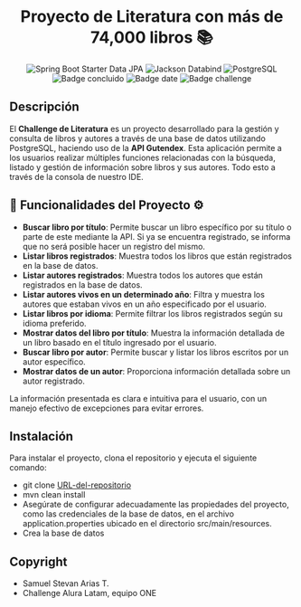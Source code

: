 <h1 align="center"> Proyecto de Literatura con más de 74,000 libros 📚</h1>

<p align="center">
    <img src="https://img.shields.io/badge/Spring%20Boot%20Starter%20Data%20JPA-v2.7.3-brightgreen" alt="Spring Boot Starter Data JPA">
    <img src="https://img.shields.io/badge/Jackson%20Databind-v2.18.2-orange" alt="Jackson Databind">
    <img src="https://img.shields.io/badge/PostgreSQL-runtime-blue" alt="PostgreSQL">
    <img src="https://img.shields.io/badge/STATUS-CONCLUIDO-green" alt="Badge concluido">
    <img src="https://img.shields.io/badge/RELEASE%20DATE-DECEMBER-yellow" alt="Badge date">
    <img src="https://img.shields.io/badge/CHALLENGE-ALURA%20ONE-darkblue" alt="Badge challenge">
</p>

## Descripción
El **Challenge de Literatura** es un proyecto desarrollado para la gestión y consulta de libros y autores a través de una base de datos utilizando PostgreSQL, haciendo uso de la **API Gutendex**. Esta aplicación permite a los usuarios realizar múltiples funciones relacionadas con la búsqueda, listado y gestión de información sobre libros y sus autores. Todo esto a través de la consola de nuestro IDE.

## :hammer: Funcionalidades del Proyecto ⚙️

- **Buscar libro por título**: Permite buscar un libro específico por su título o parte de este mediante la API. Si ya se encuentra registrado, se informa que no será posible hacer un registro del mismo.
- **Listar libros registrados**: Muestra todos los libros que están registrados en la base de datos.
- **Listar autores registrados**: Muestra todos los autores que están registrados en la base de datos.
- **Listar autores vivos en un determinado año**: Filtra y muestra los autores que estaban vivos en un año especificado por el usuario.
- **Listar libros por idioma**: Permite filtrar los libros registrados según su idioma preferido.
- **Mostrar datos del libro por título**: Muestra la información detallada de un libro basado en el título ingresado por el usuario.
- **Buscar libro por autor**: Permite buscar y listar los libros escritos por un autor específico.
- **Mostrar datos de un autor**: Proporciona información detallada sobre un autor registrado.

La información presentada es clara e intuitiva para el usuario, con un manejo efectivo de excepciones para evitar errores.

## Instalación

Para instalar el proyecto, clona el repositorio y ejecuta el siguiente comando:

- git clone [URL-del-repositorio](https://github.com/sam-arias/challenge-literatura)
- mvn clean install
- Asegúrate de configurar adecuadamente las propiedades del proyecto, como las credenciales de la base de datos, en el archivo application.properties ubicado en el directorio src/main/resources.
- Crea la base de datos

## Copyright

- Samuel Stevan Arias T. 
- Challenge Alura Latam, equipo ONE
